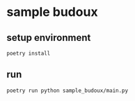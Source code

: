 # sample budoux

## setup environment

```shell
poetry install
```

## run

```shell
poetry run python sample_budoux/main.py
```
